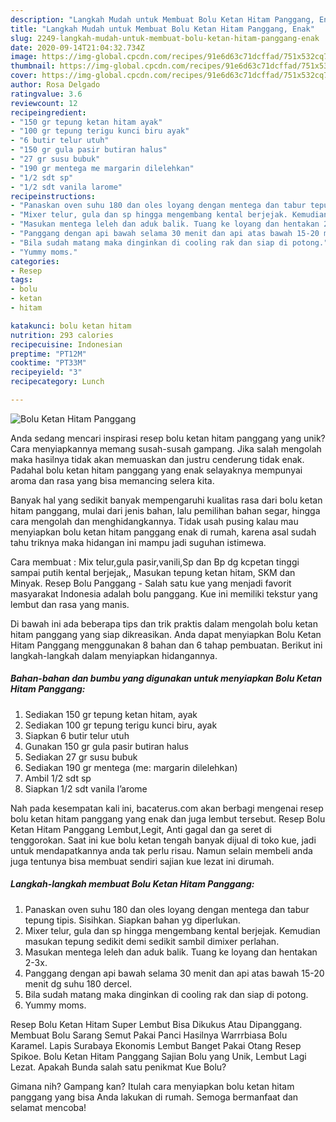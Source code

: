 ```yaml
---
description: "Langkah Mudah untuk Membuat Bolu Ketan Hitam Panggang, Enak"
title: "Langkah Mudah untuk Membuat Bolu Ketan Hitam Panggang, Enak"
slug: 2249-langkah-mudah-untuk-membuat-bolu-ketan-hitam-panggang-enak
date: 2020-09-14T21:04:32.734Z
image: https://img-global.cpcdn.com/recipes/91e6d63c71dcffad/751x532cq70/bolu-ketan-hitam-panggang-foto-resep-utama.jpg
thumbnail: https://img-global.cpcdn.com/recipes/91e6d63c71dcffad/751x532cq70/bolu-ketan-hitam-panggang-foto-resep-utama.jpg
cover: https://img-global.cpcdn.com/recipes/91e6d63c71dcffad/751x532cq70/bolu-ketan-hitam-panggang-foto-resep-utama.jpg
author: Rosa Delgado
ratingvalue: 3.6
reviewcount: 12
recipeingredient:
- "150 gr tepung ketan hitam ayak"
- "100 gr tepung terigu kunci biru ayak"
- "6 butir telur utuh"
- "150 gr gula pasir butiran halus"
- "27 gr susu bubuk"
- "190 gr mentega me margarin dilelehkan"
- "1/2 sdt sp"
- "1/2 sdt vanila larome"
recipeinstructions:
- "Panaskan oven suhu 180 dan oles loyang dengan mentega dan tabur tepung tipis. Sisihkan. Siapkan bahan yg diperlukan."
- "Mixer telur, gula dan sp hingga mengembang kental berjejak. Kemudian masukan tepung sedikit demi sedikit sambil dimixer perlahan."
- "Masukan mentega leleh dan aduk balik. Tuang ke loyang dan hentakan 2-3x."
- "Panggang dengan api bawah selama 30 menit dan api atas bawah 15-20 menit dg suhu 180 dercel."
- "Bila sudah matang maka dinginkan di cooling rak dan siap di potong."
- "Yummy moms."
categories:
- Resep
tags:
- bolu
- ketan
- hitam

katakunci: bolu ketan hitam 
nutrition: 293 calories
recipecuisine: Indonesian
preptime: "PT12M"
cooktime: "PT33M"
recipeyield: "3"
recipecategory: Lunch

---
```



![Bolu Ketan Hitam Panggang](https://img-global.cpcdn.com/recipes/91e6d63c71dcffad/751x532cq70/bolu-ketan-hitam-panggang-foto-resep-utama.jpg)

Anda sedang mencari inspirasi resep bolu ketan hitam panggang yang unik? Cara menyiapkannya memang susah-susah gampang. Jika salah mengolah maka hasilnya tidak akan memuaskan dan justru cenderung tidak enak. Padahal bolu ketan hitam panggang yang enak selayaknya mempunyai aroma dan rasa yang bisa memancing selera kita.

Banyak hal yang sedikit banyak mempengaruhi kualitas rasa dari bolu ketan hitam panggang, mulai dari jenis bahan, lalu pemilihan bahan segar, hingga cara mengolah dan menghidangkannya. Tidak usah pusing kalau mau menyiapkan bolu ketan hitam panggang enak di rumah, karena asal sudah tahu triknya maka hidangan ini mampu jadi suguhan istimewa.

Cara membuat : Mix telur,gula pasir,vanili,Sp dan Bp dg kcpetan tinggi sampai putih kental berjejak,, Masukan tepung ketan hitam, SKM dan Minyak. Resep Bolu Panggang - Salah satu kue yang menjadi favorit masyarakat Indonesia adalah bolu panggang. Kue ini memiliki tekstur yang lembut dan rasa yang manis.


Di bawah ini ada beberapa tips dan trik praktis dalam mengolah bolu ketan hitam panggang yang siap dikreasikan. Anda dapat menyiapkan Bolu Ketan Hitam Panggang menggunakan 8 bahan dan 6 tahap pembuatan. Berikut ini langkah-langkah dalam menyiapkan hidangannya.

<!--inarticleads1-->

##### Bahan-bahan dan bumbu yang digunakan untuk menyiapkan Bolu Ketan Hitam Panggang:

1. Sediakan 150 gr tepung ketan hitam, ayak
1. Sediakan 100 gr tepung terigu kunci biru, ayak
1. Siapkan 6 butir telur utuh
1. Gunakan 150 gr gula pasir butiran halus
1. Sediakan 27 gr susu bubuk
1. Sediakan 190 gr mentega (me: margarin dilelehkan)
1. Ambil 1/2 sdt sp
1. Siapkan 1/2 sdt vanila l’arome


Nah pada kesempatan kali ini, bacaterus.com akan berbagi mengenai resep bolu ketan hitam panggang yang enak dan juga lembut tersebut. Resep Bolu Ketan Hitam Panggang Lembut,Legit, Anti gagal dan ga seret di tenggorokan. Saat ini kue bolu ketan tengah banyak dijual di toko kue, jadi untuk mendapatkannya anda tak perlu risau. Namun selain membeli anda juga tentunya bisa membuat sendiri sajian kue lezat ini dirumah. 

<!--inarticleads2-->

##### Langkah-langkah membuat Bolu Ketan Hitam Panggang:

1. Panaskan oven suhu 180 dan oles loyang dengan mentega dan tabur tepung tipis. Sisihkan. Siapkan bahan yg diperlukan.
1. Mixer telur, gula dan sp hingga mengembang kental berjejak. Kemudian masukan tepung sedikit demi sedikit sambil dimixer perlahan.
1. Masukan mentega leleh dan aduk balik. Tuang ke loyang dan hentakan 2-3x.
1. Panggang dengan api bawah selama 30 menit dan api atas bawah 15-20 menit dg suhu 180 dercel.
1. Bila sudah matang maka dinginkan di cooling rak dan siap di potong.
1. Yummy moms.


Resep Bolu Ketan Hitam Super Lembut Bisa Dikukus Atau Dipanggang. Membuat Bolu Sarang Semut Pakai Panci Hasilnya Warrrbiasa Bolu Karamel. Lapis Surabaya Ekonomis Lembut Banget Pakai Otang Resep Spikoe. Bolu Ketan Hitam Panggang Sajian Bolu yang Unik, Lembut Lagi Lezat. Apakah Bunda salah satu penikmat Kue Bolu? 

Gimana nih? Gampang kan? Itulah cara menyiapkan bolu ketan hitam panggang yang bisa Anda lakukan di rumah. Semoga bermanfaat dan selamat mencoba!
